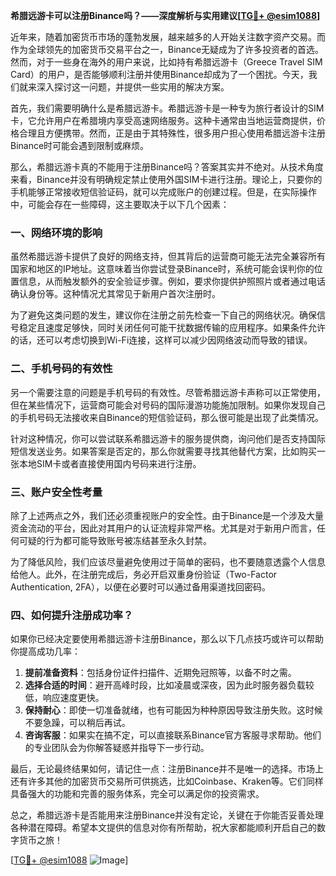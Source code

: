 **希腊远游卡可以注册Binance吗？——深度解析与实用建议[[TG💪+ @esim1088](https://t.me/s/esim1088)]**

近年来，随着加密货币市场的蓬勃发展，越来越多的人开始关注数字资产交易。而作为全球领先的加密货币交易平台之一，Binance无疑成为了许多投资者的首选。然而，对于一些身在海外的用户来说，比如持有希腊远游卡（Greece Travel SIM Card）的用户，是否能够顺利注册并使用Binance却成为了一个困扰。今天，我们就来深入探讨这一问题，并提供一些实用的解决方案。

首先，我们需要明确什么是希腊远游卡。希腊远游卡是一种专为旅行者设计的SIM卡，它允许用户在希腊境内享受高速网络服务。这种卡通常由当地运营商提供，价格合理且方便携带。然而，正是由于其特殊性，很多用户担心使用希腊远游卡注册Binance时可能会遇到限制或麻烦。

那么，希腊远游卡真的不能用于注册Binance吗？答案其实并不绝对。从技术角度来看，Binance并没有明确规定禁止使用外国SIM卡进行注册。理论上，只要你的手机能够正常接收短信验证码，就可以完成账户的创建过程。但是，在实际操作中，可能会存在一些障碍，这主要取决于以下几个因素：

### 一、网络环境的影响

虽然希腊远游卡提供了良好的网络支持，但其背后的运营商可能无法完全兼容所有国家和地区的IP地址。这意味着当你尝试登录Binance时，系统可能会误判你的位置信息，从而触发额外的安全验证步骤。例如，要求你提供护照照片或者通过电话确认身份等。这种情况尤其常见于新用户首次注册时。

为了避免这类问题的发生，建议你在注册之前先检查一下自己的网络状况。确保信号稳定且速度足够快，同时关闭任何可能干扰数据传输的应用程序。如果条件允许的话，还可以考虑切换到Wi-Fi连接，这样可以减少因网络波动而导致的错误。

### 二、手机号码的有效性

另一个需要注意的问题是手机号码的有效性。尽管希腊远游卡声称可以正常使用，但在某些情况下，运营商可能会对号码的国际漫游功能施加限制。如果你发现自己的手机号码无法接收来自Binance的短信验证码，那么很可能是出现了此类情况。

针对这种情况，你可以尝试联系希腊远游卡的服务提供商，询问他们是否支持国际短信发送业务。如果答案是否定的，那么你就需要寻找其他替代方案，比如购买一张本地SIM卡或者直接使用国内号码来进行注册。

### 三、账户安全性考量

除了上述两点之外，我们还必须重视账户的安全性。由于Binance是一个涉及大量资金流动的平台，因此对其用户的认证流程非常严格。尤其是对于新用户而言，任何可疑的行为都可能导致账号被冻结甚至永久封禁。

为了降低风险，我们应该尽量避免使用过于简单的密码，也不要随意透露个人信息给他人。此外，在注册完成后，务必开启双重身份验证（Two-Factor Authentication, 2FA），以便在必要时可以通过备用渠道找回密码。

### 四、如何提升注册成功率？

如果你已经决定要使用希腊远游卡注册Binance，那么以下几点技巧或许可以帮助你提高成功几率：

1. **提前准备资料**：包括身份证件扫描件、近期免冠照等，以备不时之需。
2. **选择合适的时间**：避开高峰时段，比如凌晨或深夜，因为此时服务器负载较低，响应速度更快。
3. **保持耐心**：即使一切准备就绪，也有可能因为种种原因导致注册失败。这时候不要急躁，可以稍后再试。
4. **咨询客服**：如果实在搞不定，可以直接联系Binance官方客服寻求帮助。他们的专业团队会为你解答疑惑并指导下一步行动。

最后，无论最终结果如何，请记住一点：注册Binance并不是唯一的选择。市场上还有许多其他的加密货币交易所可供挑选，比如Coinbase、Kraken等。它们同样具备强大的功能和完善的服务体系，完全可以满足你的投资需求。

总之，希腊远游卡是否能用来注册Binance并没有定论，关键在于你能否妥善处理各种潜在障碍。希望本文提供的信息对你有所帮助，祝大家都能顺利开启自己的数字货币之旅！

[[TG💪+ @esim1088](https://t.me/s/esim1088) ![Image](https://i.postimg.cc/4NQfJmqS/Snipaste-2025-05-13-00-14-12.png)]